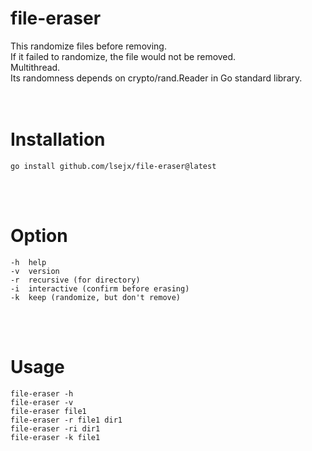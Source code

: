 # file-eraser
This randomize files before removing.<br>
If it failed to randomize, the file would not be removed.<br>
Multithread.<br>
Its randomness depends on crypto/rand.Reader in Go standard library.<br>
<br>
<br>

# Installation
	go install github.com/lsejx/file-eraser@latest
<br><br>

# Option
	-h	help
	-v	version
	-r	recursive (for directory)
	-i	interactive (confirm before erasing)
	-k	keep (randomize, but don't remove)
<br><br>


# Usage
	file-eraser -h
	file-eraser -v
	file-eraser file1
	file-eraser -r file1 dir1
	file-eraser -ri dir1
	file-eraser -k file1
